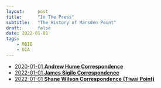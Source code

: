 ```yaml
---
layout:     post
title:      "In The Press"
subtitle:   "The History of Marsden Point"
draft:      false
date: 2022-01-01
tags:
    - MBIE
    - OIA
---
```


- [2020-01-01 **Andrew Hume Correspondence**](oia/Doc%2012%20-%20MU%20Additional%20info%20provided%20by%20Refining%20NZ%20(May%202020)_Redacted.pdf)
- [2022-01-01 **James Sigilo Correspondence**](oia/Doc%2016%20-%20James%20Soligos%20email%20correspondence%20with%20RNZ_Redacted.pdf)
- [2022-01-01 **Shane Wilson Correspondence (Tiwai Point)**](oia/Doc%2017%20-%20Shane%20Wilsons%20email%20correspondence%20with%20RNZ_Redacted.pdf)

